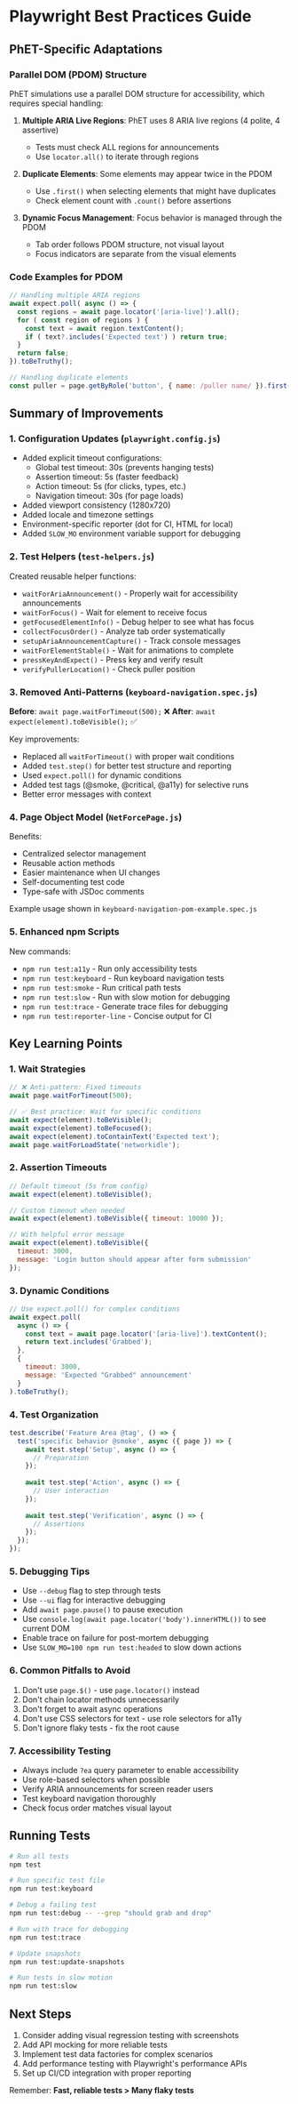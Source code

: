 # Playwright Best Practices Guide

## PhET-Specific Adaptations

### Parallel DOM (PDOM) Structure
PhET simulations use a parallel DOM structure for accessibility, which requires special handling:

1. **Multiple ARIA Live Regions**: PhET uses 8 ARIA live regions (4 polite, 4 assertive)
   - Tests must check ALL regions for announcements
   - Use `locator.all()` to iterate through regions

2. **Duplicate Elements**: Some elements may appear twice in the PDOM
   - Use `.first()` when selecting elements that might have duplicates
   - Check element count with `.count()` before assertions

3. **Dynamic Focus Management**: Focus behavior is managed through the PDOM
   - Tab order follows PDOM structure, not visual layout
   - Focus indicators are separate from the visual elements

### Code Examples for PDOM

```javascript
// Handling multiple ARIA regions
await expect.poll( async () => {
  const regions = await page.locator('[aria-live]').all();
  for ( const region of regions ) {
    const text = await region.textContent();
    if ( text?.includes('Expected text') ) return true;
  }
  return false;
}).toBeTruthy();

// Handling duplicate elements
const puller = page.getByRole('button', { name: /puller name/ }).first();
```

## Summary of Improvements

### 1. **Configuration Updates** (`playwright.config.js`)
- Added explicit timeout configurations:
  - Global test timeout: 30s (prevents hanging tests)
  - Assertion timeout: 5s (faster feedback)
  - Action timeout: 5s (for clicks, types, etc.)
  - Navigation timeout: 30s (for page loads)
- Added viewport consistency (1280x720)
- Added locale and timezone settings
- Environment-specific reporter (dot for CI, HTML for local)
- Added `SLOW_MO` environment variable support for debugging

### 2. **Test Helpers** (`test-helpers.js`)
Created reusable helper functions:
- `waitForAriaAnnouncement()` - Properly wait for accessibility announcements
- `waitForFocus()` - Wait for element to receive focus
- `getFocusedElementInfo()` - Debug helper to see what has focus
- `collectFocusOrder()` - Analyze tab order systematically
- `setupAriaAnnouncementCapture()` - Track console messages
- `waitForElementStable()` - Wait for animations to complete
- `pressKeyAndExpect()` - Press key and verify result
- `verifyPullerLocation()` - Check puller position

### 3. **Removed Anti-Patterns** (`keyboard-navigation.spec.js`)
**Before**: `await page.waitForTimeout(500);` ❌
**After**: `await expect(element).toBeVisible();` ✅

Key improvements:
- Replaced all `waitForTimeout()` with proper wait conditions
- Added `test.step()` for better test structure and reporting
- Used `expect.poll()` for dynamic conditions
- Added test tags (@smoke, @critical, @a11y) for selective runs
- Better error messages with context

### 4. **Page Object Model** (`NetForcePage.js`)
Benefits:
- Centralized selector management
- Reusable action methods
- Easier maintenance when UI changes
- Self-documenting test code
- Type-safe with JSDoc comments

Example usage shown in `keyboard-navigation-pom-example.spec.js`

### 5. **Enhanced npm Scripts**
New commands:
- `npm run test:a11y` - Run only accessibility tests
- `npm run test:keyboard` - Run keyboard navigation tests
- `npm run test:smoke` - Run critical path tests
- `npm run test:slow` - Run with slow motion for debugging
- `npm run test:trace` - Generate trace files for debugging
- `npm run test:reporter-line` - Concise output for CI

## Key Learning Points

### 1. **Wait Strategies**
```javascript
// ❌ Anti-pattern: Fixed timeouts
await page.waitForTimeout(500);

// ✅ Best practice: Wait for specific conditions
await expect(element).toBeVisible();
await expect(element).toBeFocused();
await expect(element).toContainText('Expected text');
await page.waitForLoadState('networkidle');
```

### 2. **Assertion Timeouts**
```javascript
// Default timeout (5s from config)
await expect(element).toBeVisible();

// Custom timeout when needed
await expect(element).toBeVisible({ timeout: 10000 });

// With helpful error message
await expect(element).toBeVisible({ 
  timeout: 3000,
  message: 'Login button should appear after form submission' 
});
```

### 3. **Dynamic Conditions**
```javascript
// Use expect.poll() for complex conditions
await expect.poll(
  async () => {
    const text = await page.locator('[aria-live]').textContent();
    return text.includes('Grabbed');
  },
  {
    timeout: 3000,
    message: 'Expected "Grabbed" announcement'
  }
).toBeTruthy();
```

### 4. **Test Organization**
```javascript
test.describe('Feature Area @tag', () => {
  test('specific behavior @smoke', async ({ page }) => {
    await test.step('Setup', async () => {
      // Preparation
    });
    
    await test.step('Action', async () => {
      // User interaction
    });
    
    await test.step('Verification', async () => {
      // Assertions
    });
  });
});
```

### 5. **Debugging Tips**
- Use `--debug` flag to step through tests
- Use `--ui` flag for interactive debugging
- Add `await page.pause()` to pause execution
- Use `console.log(await page.locator('body').innerHTML())` to see current DOM
- Enable trace on failure for post-mortem debugging
- Use `SLOW_MO=100 npm run test:headed` to slow down actions

### 6. **Common Pitfalls to Avoid**
1. Don't use `page.$()` - use `page.locator()` instead
2. Don't chain locator methods unnecessarily
3. Don't forget to await async operations
4. Don't use CSS selectors for text - use role selectors for a11y
5. Don't ignore flaky tests - fix the root cause

### 7. **Accessibility Testing**
- Always include `?ea` query parameter to enable accessibility
- Use role-based selectors when possible
- Verify ARIA announcements for screen reader users
- Test keyboard navigation thoroughly
- Check focus order matches visual layout

## Running Tests

```bash
# Run all tests
npm test

# Run specific test file
npm run test:keyboard

# Debug a failing test
npm run test:debug -- --grep "should grab and drop"

# Run with trace for debugging
npm run test:trace

# Update snapshots
npm run test:update-snapshots

# Run tests in slow motion
npm run test:slow
```

## Next Steps

1. Consider adding visual regression testing with screenshots
2. Add API mocking for more reliable tests
3. Implement test data factories for complex scenarios
4. Add performance testing with Playwright's performance APIs
5. Set up CI/CD integration with proper reporting

Remember: **Fast, reliable tests > Many flaky tests**